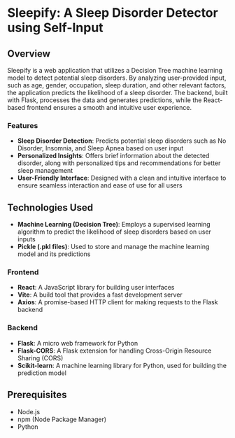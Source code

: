 # Sleepify: A Sleep Disorder Detector using Self-Input

## Overview

Sleepify is a web application that utilizes a Decision Tree machine learning model to detect potential sleep disorders. By analyzing user-provided input, such as age, gender, occupation, sleep duration, and other relevant factors, the application predicts the likelihood of a sleep disorder. The backend, built with Flask, processes the data and generates predictions, while the React-based frontend ensures a smooth and intuitive user experience.

### Features
- **Sleep Disorder Detection**: Predicts potential sleep disorders such as No Disorder, Insomnia, and Sleep Apnea based on user input
- **Personalized Insights**: Offers brief information about the detected disorder, along with personalized tips and recommendations for better sleep management
- **User-Friendly Interface**: Designed with a clean and intuitive interface to ensure seamless interaction and ease of use for all users

## Technologies Used
- **Machine Learning (Decision Tree)**: Employs a supervised learning algorithm to predict the likelihood of sleep disorders based on user inputs
- **Pickle (.pkl files)**: Used to store and manage the machine learning model and its predictions

### **Frontend**
- **React**: A JavaScript library for building user interfaces
- **Vite**: A build tool that provides a fast development server
- **Axios**: A promise-based HTTP client for making requests to the Flask backend

### **Backend**
- **Flask**: A micro web framework for Python
- **Flask-CORS**: A Flask extension for handling Cross-Origin Resource Sharing (CORS)
- **Scikit-learn**: A machine learning library for Python, used for building the prediction model

## Prerequisites
- Node.js
- npm (Node Package Manager)
- Python